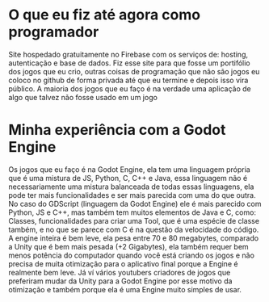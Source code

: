 # O que eu fiz até agora como programador
Site hospedado gratuitamente no Firebase com os serviços de: hosting, autenticação e base de dados.
Fiz esse site para que fosse um portifólio dos jogos que eu crio, outras coisas de programação que não são jogos eu coloco no github de forma privada até que eu termine e depois isso vira público.
A maioria dos jogos que eu faço é na verdade uma aplicação de algo que talvez não fosse usado em um jogo

# Minha experiência com a Godot Engine
Os jogos que eu faço é na Godot Engine, ela tem uma linguagem própria que é uma mistura de JS, Python, C, C++ e Java, essa linguagem não é necessariamente uma mistura balanceada de todas essas linguagens, ela pode ter mais funcionalidades e ser mais parecida com uma do que outra. No caso do GDScript (linguagem da Godot Engine) ele é mais parecido com Python, JS e C++, mas também tem muitos elementos de Java e C, como: Classes, funcionalidades para criar uma Tool, que é uma espécie de classe também, e no que se parece com C é na questão da velocidade do código. A engine inteira é bem leve, ela pesa entre 70 e 80 megabytes, comparado a Unity que é bem mais pesada (+2 Gigabytes), ela também requer bem menos potência do computador quando você está criando os jogos e não precisa de muita otimização para o aplicativo final porque a Engine é realmente bem leve. Já ví vários youtubers criadores de jogos que preferiram mudar da Unity para a Godot Engine por esse motivo da otimização e também porque ela é uma Engine muito simples de usar.
